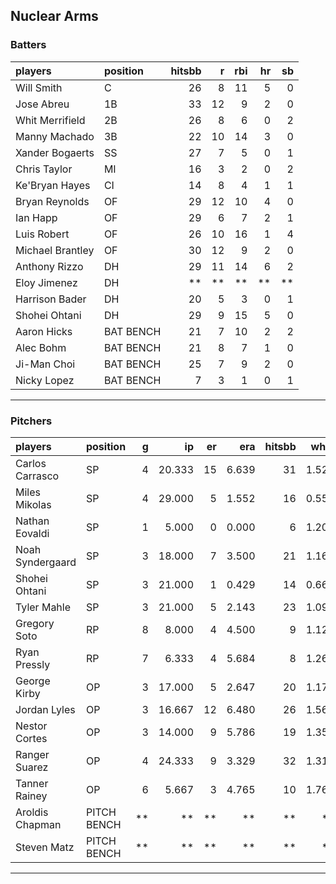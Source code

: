 ## Nuclear Arms

### Batters

 
|players          |position  | hitsbb|  r| rbi| hr| sb| 
|:----------------|:---------|------:|--:|---:|--:|--:| 
|Will Smith       |C         |     26|  8|  11|  5|  0| 
|Jose Abreu       |1B        |     33| 12|   9|  2|  0| 
|Whit Merrifield  |2B        |     26|  8|   6|  0|  2| 
|Manny Machado    |3B        |     22| 10|  14|  3|  0| 
|Xander Bogaerts  |SS        |     27|  7|   5|  0|  1| 
|Chris Taylor     |MI        |     16|  3|   2|  0|  2| 
|Ke'Bryan Hayes   |CI        |     14|  8|   4|  1|  1| 
|Bryan Reynolds   |OF        |     29| 12|  10|  4|  0| 
|Ian Happ         |OF        |     29|  6|   7|  2|  1| 
|Luis Robert      |OF        |     26| 10|  16|  1|  4| 
|Michael Brantley |OF        |     30| 12|   9|  2|  0| 
|Anthony Rizzo    |DH        |     29| 11|  14|  6|  2| 
|Eloy Jimenez     |DH        |     **| **|  **| **| **| 
|Harrison Bader   |DH        |     20|  5|   3|  0|  1| 
|Shohei Ohtani    |DH        |     29|  9|  15|  5|  0| 
|Aaron Hicks      |BAT BENCH |     21|  7|  10|  2|  2| 
|Alec Bohm        |BAT BENCH |     21|  8|   7|  1|  0| 
|Ji-Man Choi      |BAT BENCH |     25|  7|   9|  2|  0| 
|Nicky Lopez      |BAT BENCH |      7|  3|   1|  0|  1| 

* * *

### Pitchers

 
|players          |position    |  g|     ip| er|   era| hitsbb|  whip| so|  w| sv| 
|:----------------|:-----------|--:|------:|--:|-----:|------:|-----:|--:|--:|--:| 
|Carlos Carrasco  |SP          |  4| 20.333| 15| 6.639|     31| 1.525| 26|  2|  0| 
|Miles Mikolas    |SP          |  4| 29.000|  5| 1.552|     16| 0.552| 27|  1|  0| 
|Nathan Eovaldi   |SP          |  1|  5.000|  0| 0.000|      6| 1.200|  5|  1|  0| 
|Noah Syndergaard |SP          |  3| 18.000|  7| 3.500|     21| 1.167| 13|  0|  0| 
|Shohei Ohtani    |SP          |  3| 21.000|  1| 0.429|     14| 0.667| 25|  3|  0| 
|Tyler Mahle      |SP          |  3| 21.000|  5| 2.143|     23| 1.095| 26|  0|  0| 
|Gregory Soto     |RP          |  8|  8.000|  4| 4.500|      9| 1.125| 12|  0|  4| 
|Ryan Pressly     |RP          |  7|  6.333|  4| 5.684|      8| 1.263|  7|  0|  5| 
|George Kirby     |OP          |  3| 17.000|  5| 2.647|     20| 1.176| 16|  1|  0| 
|Jordan Lyles     |OP          |  3| 16.667| 12| 6.480|     26| 1.560| 12|  1|  0| 
|Nestor Cortes    |OP          |  3| 14.000|  9| 5.786|     19| 1.357| 10|  1|  0| 
|Ranger Suarez    |OP          |  4| 24.333|  9| 3.329|     32| 1.315| 15|  2|  0| 
|Tanner Rainey    |OP          |  6|  5.667|  3| 4.765|     10| 1.765|  8|  0|  2| 
|Aroldis Chapman  |PITCH BENCH | **|     **| **|    **|     **|    **| **| **| **| 
|Steven Matz      |PITCH BENCH | **|     **| **|    **|     **|    **| **| **| **| 


* * *


